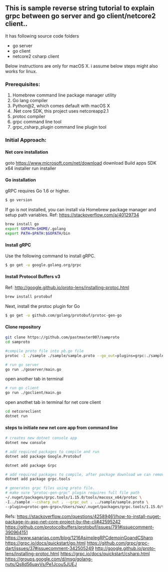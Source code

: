 ## This is sample reverse string tutorial to explain grpc between go server and go client/netcore2 client..

It has following source code folders
- go server
- go client
- netcore2 csharp client

Below instructions are only for macOS X. i assume below steps might also works for linux.

### Prerequisites:
1. Homebrew command line package manager utility
2. Go lang compiler
3. Python@2, which comes default with macOS X
4. .Net core SDK, this project uses netcoreapp2.1
5. protoc compiler
6. grpc command line tool
7. grpc_csharp_plugin command line plugin tool


### Initial Approach:
#### Net core installation
goto https://www.microsoft.com/net/download
download Build apps SDK x64 installer
run installer

#### Go installation

gRPC requires Go 1.6 or higher.

```sh
$ go version
```

If go is not installed, you can install via Homebrew package manager and setup path variables.
Ref: https://stackoverflow.com/a/40129734
```sh
brew install go
export GOPATH=$HOME/.golang
export PATH=$PATH:$GOPATH/bin
```

#### Install gRPC

Use the following command to install gRPC.

```sh
$ go get -u google.golang.org/grpc
```

#### Install Protocol Buffers v3
Ref: http://google.github.io/proto-lens/installing-protoc.html
```sh
brew install protobuf
```

Next, install the protoc plugin for Go

``` sh
$ go get -u github.com/golang/protobuf/protoc-gen-go
```

#### Clone repository
``` sh
git clone https://github.com/pastmaster007/samproto
cd samproto

#compile proto file into pb.go file
protoc -I ./sample ./sample/sample.proto --go_out=plugins=grpc:./sample

# run go server
go run ./goserver/main.go
```

open another tab in terminal
```sh
# run go client
go run ./goclient/main.go
```

open anothet tab in terminal for net core client
```sh
cd netcoreclient
dotnet run
```


#### steps to initiate new net core app from command line
```sh
# creates new dotnet console app
dotnet new console

# add required packages to compile and run
dotnet add package Google.Protobuf

dotnet add package Grpc

# add required packages to compile, after package download we can remove this package reference from .csproj file.
dotnet add package grpc.tools

# generates grpc files using proto file.
# make sure "protoc-gen-grpc" plugin requires full file path
~/.nuget/packages/grpc.tools/1.15.0/tools/macosx_x64/protoc \
-I../sample --csharp_out . --grpc_out . ../sample/sample.proto \
--plugin=protoc-gen-grpc=/Users/swx/.nuget/packages/grpc.tools/1.15.0/tools/macosx_x64/grpc_csharp_plugin 
```

Refs:
https://stackoverflow.com/questions/42589461/how-to-install-nuget-package-in-asp-net-core-project-by-the-cli#42595242
https://github.com/protocolbuffers/protobuf/issues/791#issuecomment-390964151
https://www.sanarias.com/blog/1216AsimplegRPCdemoinGoandCSharp
https://grpc.io/docs/quickstart/go.html
https://github.com/grpc/grpc-dart/issues/37#issuecomment-342505249
http://google.github.io/proto-lens/installing-protoc.html
https://grpc.io/docs/quickstart/csharp.html
https://groups.google.com/d/msg/golang-nuts/Qs8d56uavVs/Pe1Jcou5JUEJ
